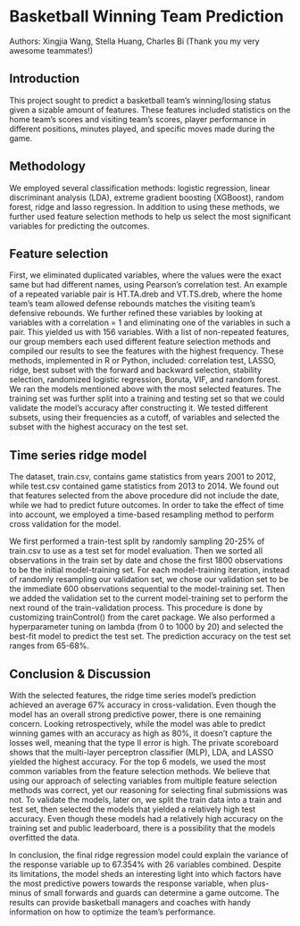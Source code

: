 # Basketball Winning Team Prediction
Authors: Xingjia Wang, Stella Huang, Charles Bi (Thank you my very awesome teammates!)

## Introduction

This project sought to predict a basketball team’s winning/losing status given a sizable amount of features. These features included statistics on the home team’s scores and visiting team’s scores, player performance in different positions, minutes played, and specific moves made during the game.

## Methodology

We employed several classification methods: logistic regression, linear discriminant analysis (LDA), extreme gradient boosting (XGBoost), random forest, ridge and lasso regression. In addition to using these methods, we further used feature selection methods to help us select the most significant variables for predicting the outcomes.

## Feature selection

First, we eliminated duplicated variables, where the values were the exact same but had different names, using Pearson’s correlation test. An example of a repeated variable pair is HT.TA.dreb and VT.TS.dreb, where the home team’s team allowed defense rebounds matches the visiting team’s defensive rebounds. We further refined these variables by looking at variables with a correlation = 1 and eliminating one of the variables in such a pair. This yielded us with 156 variables.
With a list of non-repeated features, our group members each used different feature selection methods and compiled our results to see the features with the highest frequency. These methods, implemented in R or Python, included: correlation test, LASSO, ridge, best subset with the forward and backward selection, stability selection, randomized logistic regression, Boruta, VIF, and random forest. We ran the models mentioned above with the most selected features. The training set was further split into a training and testing set so that we could validate the model’s accuracy after constructing it. We tested different subsets, using their frequencies as a cutoff, of variables and selected the subset with the highest accuracy on the test set.

## Time series ridge model

The dataset, train.csv, contains game statistics from years 2001 to 2012, while test.csv contained game statistics from 2013 to 2014. We found out that features selected from the above procedure did not include the date, while we had to predict future outcomes. In order to take the effect of time into account, we employed a time-based resampling method to perform cross validation for the model.

We first performed a train-test split by randomly sampling 20-25% of train.csv to use as a test set for model evaluation. Then we sorted all observations in the train set by date and chose the first 1800 observations to be the initial model-training set. For each model-training iteration, instead of randomly resampling our validation set, we chose our validation set to be the immediate 600 observations sequential to the model-training set. Then we added the validation set to the current model-training set to perform the next round of the train-validation process. This procedure is done by customizing trainControl() from the caret package. We also performed a hyperparameter tuning on lambda (from 0 to 1000 by 20) and selected the best-fit model to predict the test set. The prediction accuracy on the test set ranges from 65-68%.

## Conclusion & Discussion

With the selected features, the ridge time series model’s prediction achieved an average 67% accuracy in cross-validation. Even though the model has an overall strong predictive power, there is one remaining concern. Looking retrospectively, while the model was able to predict winning games with an accuracy as high as 80%, it doesn’t capture the losses well, meaning that the type II error is high. The private scoreboard shows that the multi-layer perceptron classifier (MLP), LDA, and LASSO yielded the highest accuracy. For the top 6 models, we used the most common variables from the feature selection methods. We believe that using our approach of selecting variables from multiple feature selection methods was correct, yet our reasoning for selecting final submissions was not. To validate the models, later on, we split the train data into a train and test set, then selected the models that yielded a relatively high test accuracy. Even though these models had a relatively high accuracy on the training set and public leaderboard, there is a possibility that the models overfitted the data.

In conclusion, the final ridge regression model could explain the variance of the response variable up to 67.354% with 26 variables combined. Despite its limitations, the model sheds an interesting light into which factors have the most predictive powers towards the response variable, when plus-minus of small forwards and guards can determine a game outcome. The results can provide basketball managers and coaches with handy information on how to optimize the team’s performance.
